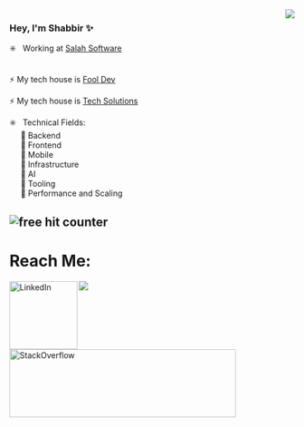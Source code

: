 <img src="https://user-images.githubusercontent.com/20038775/125986173-3ac9fc5e-a8d2-4fc6-b526-bb6093f8adeb.gif" align="right">

### Hey, I'm Shabbir  ✨ 

:eight_spoked_asterisk: &nbsp;  Working at <a href="https://salah.software/"> Salah Software</a> <br><br>

⚡ My tech house is [Fool Dev](https://fool-dev.com/)

⚡ My tech house is [Tech Solutions](https://techsolutionshere.com/author/shabbir/)

:eight_spoked_asterisk: &nbsp; Technical Fields:<br>
&nbsp;&nbsp;&nbsp;&nbsp; :small_blue_diamond: Backend <br>
&nbsp;&nbsp;&nbsp;&nbsp; :small_blue_diamond: Frontend <br>
&nbsp;&nbsp;&nbsp;&nbsp; :small_blue_diamond: Mobile <br>
&nbsp;&nbsp;&nbsp;&nbsp; :small_blue_diamond: Infrastructure <br>
&nbsp;&nbsp;&nbsp;&nbsp; :small_blue_diamond: AI <br>
&nbsp;&nbsp;&nbsp;&nbsp; :small_blue_diamond: Tooling <br>
&nbsp;&nbsp;&nbsp;&nbsp; :small_blue_diamond: Performance and Scaling

<h2 align="left"> 
  <p align="left">
  <img src="https://profile-counter.glitch.me/shabbir-ahmed/count.svg" border="0" title="free hit counter" alt="free hit counter">
  </p>
</h2>

# Reach Me:

<a href="https://salah.software"><img src="https://user-images.githubusercontent.com/20038775/125981966-21ea6863-44b2-4728-ad55-f948dd30c2bd.png"></a><a href="https://www.linkedin.com/in/corei10/"><img src="https://cdn2.iconfinder.com/data/icons/social-media-2199/64/social_media_isometric_14-linkedin-512.png" height="120px" width="120px" alt="LinkedIn" align="left"></a>
<a href="https://stackoverflow.com/users/4172515/fool-dev?tab=profile"><img src="https://stackoverflow.design/assets/img/logos/talent/talent-logo.png" height="120px" width="400px" alt="StackOverflow" align="left"></a>






  
  
